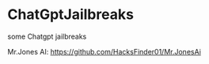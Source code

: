 # ChatGptJailbreaks
some Chatgpt jailbreaks 

Mr.Jones AI:
https://github.com/HacksFinder01/Mr.JonesAi
